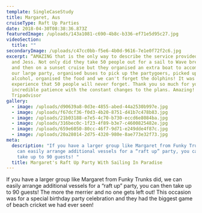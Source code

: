 ```yaml
---
template: SingleCaseStudy
title: Margaret, Aus
cruiseType: Raft Up Parties
date: 2018-04-30T08:38:36.873Z
featuredImage: /uploads/143a1081-c690-4b8c-b336-ef71e5d95c27.jpg
videoSection:
  title: ""
secondaryImage: /uploads/c47cc0bb-f5e6-4b0d-9616-7e1e0f72f2c6.jpg
excerpt: “AMAZING that is the only way to describe the service provided by Steve
  and Jess. Not only did they take 50 people out for a sail to Wave break Island
  and then on a sunset cruise but they organised an extra boat to accommodate
  our large party, organised buses to pick up the partygoers, picked up the
  alcohol, organised the food and we can't forget the dolphins! It was an
  experience that 50 people will never forget. Thank you so much for your
  incredible patience with the constant changes to the plans. Amazing!!”
  Tripadvisor
gallery:
  - image: /uploads/d90639a8-0d3e-4855-abed-44a2530b997e.jpg
  - image: /uploads/f67dcf36-f0d3-4b20-8751-d41b7c478b83.jpg
  - image: /uploads/21b03188-e7e5-4c70-b730-eccd6e8084ba.jpg
  - image: /uploads/316bec0c-1f23-4f89-b3e7-c4600825482e.jpg
  - image: /uploads/659e6050-80cc-46f7-9d71-e249dde4f87c.jpg
  - image: /uploads/20a28014-2d75-4320-980e-8ae773e32f73.jpg
meta:
  description: "If you have a larger group like Margaret from Funky Trunks did, we
    can easily arrange additional vessels for a “raft up” party, you can then
    take up to 90 guests! "
  title: Margaret's Raft Up Party With Sailing In Paradise
---
```

If you have a larger group like Margaret from Funky Trunks did, we can easily arrange additional vessels for a “raft up” party, you can then take up to 90 guests! The more the merrier and no one gets left out! This occasion was for a special birthday party celebration and they had the biggest game of beach cricket we had ever seen!
